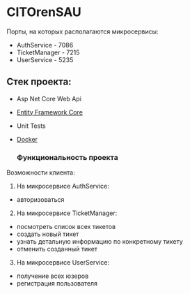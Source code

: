 # CITOrenSAU


Порты, на которых располагаются микросервисы:
* AuthService - 7086
* TicketManager - 7215
* UserService - 5235

## Стек проекта:
* Asp Net Core Web Api
* [Entity Framework Core](https://docs.microsoft.com/ru-ru/ef/core/)
* Unit Tests
* [Docker](https://www.docker.com/)

  ### Функциональность проекта
Возможности клиента:
1. На микросервисе AuthService:
  - авторизоваться
2. На микросервисе TicketManager:
  - посмотреть список всех тикетов
  - создать новый тикет
  - узнать детальную информацию по конкретному тикету
  - отменить созданный тикет
3. На микросервисе UserService:
  - получение всех юзеров
  - регистрация пользователя
